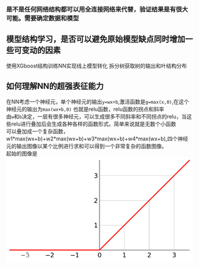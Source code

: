 ### 是不是任何网络结构都可以用全连接网络来代替，验证结果是有很大可能。需要确定数据和模型
## 模型结构学习，是否可以避免原始模型缺点同时增加一些可变动的因素

使用XGboost结构训练NN实现线上模型转化  拆分树获取树的输出和叶结构分布

## 如何理解NN的超强表征能力
在NN考虑一个神经元，单个神经元的输出`y=wx+b`,激活函数是`g=max(x,0)`,在这个神经元的输出为`max(wx+b,0)` 也就是relu函数，relu函数的拐点和斜率  
由`w`和`b`决定，一层有很多神经元，可以生成很多不同斜率和不同拐点的relu，当这些relu进行叠加后会生成各种各样的函数形式。简单来说就是无数个小函数  
可以叠加成一个复杂函数，  
w1\*max(wx+b)+w2\*max(wx+b)+w3\*max(wx+b)+w4\*max(wx+b),四个神经元的输出图像以某个比例进行求和可以得到一个非常复杂的函数图像。  
起始的图像是 ![Relu](/images/relu.png)
